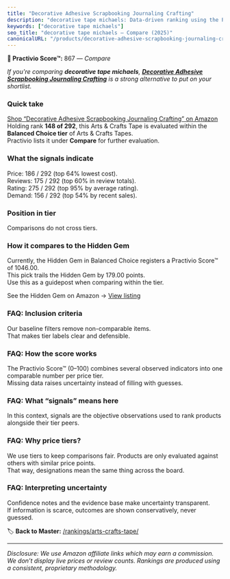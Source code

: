 ```yaml
---
title: "Decorative Adhesive Scrapbooking Journaling Crafting"
description: "decorative tape michaels: Data-driven ranking using the Practivio Score™. Positioned by quality, value, demand, findability, momentum."
keywords: ["decorative tape michaels"]
seo_title: "decorative tape michaels — Compare (2025)"
canonicalURL: "/products/decorative-adhesive-scrapbooking-journaling-crafting-B0BF54C82R/"
---
```


**🛒 Practivio Score™:** 867 — _Compare_


*If you're comparing **decorative tape michaels**, **[Decorative Adhesive Scrapbooking Journaling Crafting](https://www.amazon.com/dp/B0BF54C82R?tag=practivio-20)** is a strong alternative to put on your shortlist.*
### Quick take
[Shop “Decorative Adhesive Scrapbooking Journaling Crafting” on Amazon](https://www.amazon.com/dp/B0BF54C82R?tag=practivio-20)
Holding rank **148 of 292**, this Arts & Crafts Tape is evaluated within the **Balanced Choice tier** of Arts & Crafts Tapes.  
Practivio lists it under **Compare** for further evaluation.

### What the signals indicate
Price: 186 / 292 (top 64% lowest cost).  
Reviews: 175 / 292 (top 60% in review totals).  
Rating: 275 / 292 (top 95% by average rating).  
Demand: 156 / 292 (top 54% by recent sales).

### Position in tier
Comparisons do not cross tiers.

### How it compares to the Hidden Gem
Currently, the Hidden Gem in Balanced Choice registers a Practivio Score™ of 1046.00.  
This pick trails the Hidden Gem by 179.00 points.  
Use this as a guidepost when comparing within the tier.  

See the Hidden Gem on Amazon → [View listing](https://www.amazon.com/dp/B08FSTJQ3Y?tag=practivio-20)

### FAQ: Inclusion criteria
Our baseline filters remove non-comparable items.  
That makes tier labels clear and defensible.

### FAQ: How the score works
The Practivio Score™ (0–100) combines several observed indicators into one comparable number per price tier.  
Missing data raises uncertainty instead of filling with guesses.

### FAQ: What “signals” means here
In this context, signals are the objective observations used to rank products alongside their tier peers.

### FAQ: Why price tiers?
We use tiers to keep comparisons fair. Products are only evaluated against others with similar price points.  
That way, designations mean the same thing across the board.

### FAQ: Interpreting uncertainty
Confidence notes and the evidence base make uncertainty transparent.  
If information is scarce, outcomes are shown conservatively, never guessed.

<!-- Missing template for Compare/CompareWithinPriceClass -->


🏷️ **Back to Master:** [/rankings/arts-crafts-tape/](/rankings/arts-crafts-tape/)

---
_Disclosure: We use Amazon affiliate links which may earn a commission. We don’t display live prices or review counts. Rankings are produced using a consistent, proprietary methodology._

